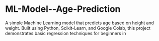 # ML-Model--Age-Prediction
A simple Machine Learning model that predicts age based on height and weight. Built using Python, Scikit-Learn, and Google Colab, this project demonstrates basic regression techniques for beginners in
